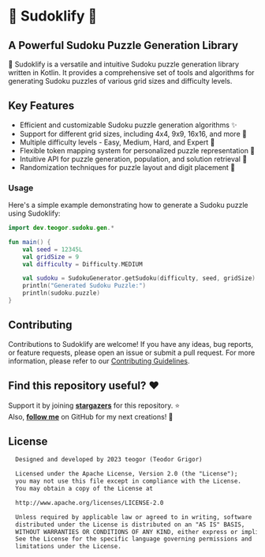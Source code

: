 # 🧩 Sudoklify 🧩
## A Powerful Sudoku Puzzle Generation Library

🧩 Sudoklify is a versatile and intuitive Sudoku puzzle generation library written in Kotlin. It provides a comprehensive set of tools and algorithms for generating Sudoku puzzles of various grid sizes and difficulty levels.

## Key Features

- Efficient and customizable Sudoku puzzle generation algorithms ✨
- Support for different grid sizes, including 4x4, 9x9, 16x16, and more 📐
- Multiple difficulty levels - Easy, Medium, Hard, and Expert 🌟
- Flexible token mapping system for personalized puzzle representation 🎨
- Intuitive API for puzzle generation, population, and solution retrieval 🧩
- Randomization techniques for puzzle layout and digit placement 🔀

### Usage

Here's a simple example demonstrating how to generate a Sudoku puzzle using Sudoklify:

```kotlin
import dev.teogor.sudoku.gen.*

fun main() {
    val seed = 12345L
    val gridSize = 9
    val difficulty = Difficulty.MEDIUM

    val sudoku = SudokuGenerator.getSudoku(difficulty, seed, gridSize)
    println("Generated Sudoku Puzzle:")
    println(sudoku.puzzle)
}
```

## Contributing

Contributions to Sudoklify are welcome! If you have any ideas, bug reports, or feature requests, please open an issue or submit a pull request. For more information, please refer to our [Contributing Guidelines](CONTRIBUTING.md).

## Find this repository useful? :heart:
Support it by joining __[stargazers](https://github.com/teogor/sudoklify/stargazers)__ for this repository. :star: <br>
Also, __[follow me](https://github.com/teogor)__ on GitHub for my next creations! 🤩

## License
```xml
  Designed and developed by 2023 teogor (Teodor Grigor)

  Licensed under the Apache License, Version 2.0 (the "License");
  you may not use this file except in compliance with the License.
  You may obtain a copy of the License at

  http://www.apache.org/licenses/LICENSE-2.0

  Unless required by applicable law or agreed to in writing, software
  distributed under the License is distributed on an "AS IS" BASIS,
  WITHOUT WARRANTIES OR CONDITIONS OF ANY KIND, either express or implied.
  See the License for the specific language governing permissions and
  limitations under the License.
```